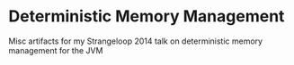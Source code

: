 Deterministic Memory Management
===============

Misc artifacts for my Strangeloop 2014 talk on deterministic memory management for the JVM
